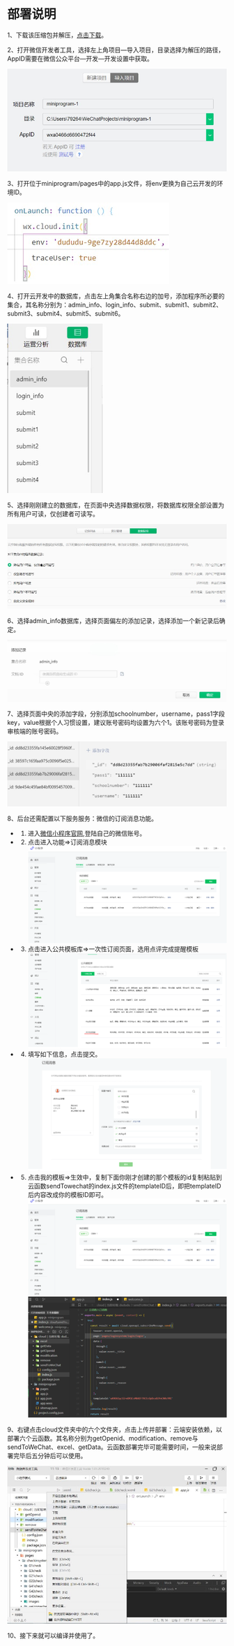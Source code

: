 # 部署说明

1、下载该压缩包并解压，[点击下载](https://github.com/loveleaves/wechat_miniprogram_The-Comprehensive-evalution/archive/master.zip)。

2、打开微信开发者工具，选择左上角项目—导入项目，目录选择为解压的路径，AppID需要在微信公众平台—开发—开发设置中获取。

<img src="./image/deploy/1.jpg" alt="1" style="zoom:80%;" />

3、打开位于miniprogram/pages中的app.js文件，将env更换为自己云开发的环境ID。

![2](./image/deploy/2.jpg)

4、打开云开发中的数据库，点击左上角集合名称右边的加号，添加程序所必要的集合，其名称分别为：admin_info、login_info、submit、submit1、submit2、submit3、submit4、submit5、submit6。

<img src="./image/deploy/3.jpg" alt="3" style="zoom:80%;" />

5、选择刚刚建立的数据库，在页面中央选择数据权限，将数据库权限全部设置为所有用户可读，仅创建者可读写。

<img src="./image/deploy/4.jpg" alt="4" style="zoom:70%;" />

6、选择admin_info数据库，选择页面偏左的添加记录，选择添加一个新记录后确定。

<img src="./image/deploy/5.jpg" alt="5" style="zoom:60%;" />

7、选择页面中央的添加字段，分别添加schoolnumber，username，pass1字段key，value根据个人习惯设置，建议账号密码均设置为六个1。该账号密码为登录审核端的账号密码。

<img src="./image/deploy/6.jpg" alt="6" style="zoom:60%;" />

8、后台还需配置以下服务服务：微信的订阅消息功能。

- 1. 进入[微信小程序官网](https://mp.weixin.qq.com/),登陆自己的微信账号。

- 2. 点击进入功能=>订阅消息模块<img src="./image/service/1.png" alt="订阅" style="zoom:80%;" />

- 3. 点击进入公共模板库=>一次性订阅页面，选用点评完成提醒模板<img src="./image/service/2.png" alt="模板" style="zoom:80%;" />

- 4. 填写如下信息，点击提交。<img src="./image/service/3.png" alt="模板信息" style="zoom:80%;" />

- 5. 点击我的模板=>生效中，复制下面你刚才创建的那个模板的id复制粘贴到云函数sendTowechat的index.js文件的templateID后，即把templateID后内容改成你的模板ID即可。<img src="./image/service/1.png" alt="我的模板" style="zoom:80%;" /> <img src="./image/service/4.png" alt="templateID" style="zoom:80%;" />

9、右键点击cloud文件夹中的六个文件夹，点击上传并部署：云端安装依赖，以部署六个云函数。其名称分别为getOpenid、modification、remove与sendToWeChat、excel、getData。云函数部署完毕可能需要时间，一般来说部署完毕后五分钟后可以使用。

![7](./image/deploy/7.jpg)

10、接下来就可以编译并使用了。